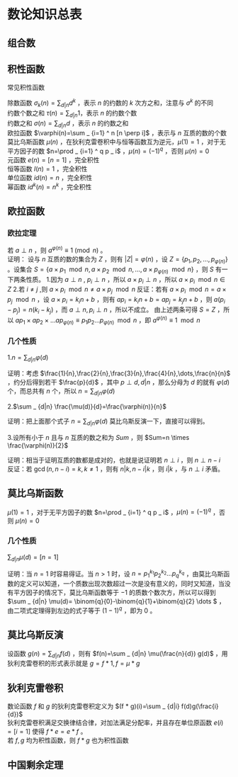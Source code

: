 # 数论知识总表
## 组合数

## 积性函数

常见积性函数

除数函数 $\sigma _ k (n)=\sum _ {d|n} d ^ k$ ，表示 $n$ 的约数的 $k$ 次方之和，注意与 $\sigma ^ k$ 的不同   
约数个数之和 $\tau(n)=\sum _ {d|n} 1$，表示 $n$  的约数个数  
约数之和 $\sigma(n)=\sum _ {d|n} d$ ，表示 $n$  的约数之和  
欧拉函数 $\varphi(n)=\sum _ {i=1} ^ n [n \perp i]$ ，表示与 $n$ 互质的数的个数  
莫比乌斯函数 $\mu(n)$ ，在狄利克雷卷积中与恒等函数互为逆元，$\mu(1)=1$ ，对于无平方因子的数 $n=\prod _ {i=1} ^ q p _ i$ ，$\mu(n)=(-1) ^ q$ ，否则 $\mu(n)=0$  
元函数 $e(n)=[n=1]$ ，完全积性  
恒等函数 $I(n)=1$ ，完全积性  
单位函数 $id(n)=n$ ，完全积性  
幂函数 $id ^ k (n)=n ^ k$ ，完全积性

## 欧拉函数
### 欧拉定理
若 $a \perp n$ ，则 $a^{\varphi(n)} \equiv 1\pmod{n}$ 。  
证明：
设与 $n$ 互质的数的集合为 $Z$ ，则有 $|Z|=\varphi(n)$ ，设 $Z=\lbrace p _ 1,p _ 2,\dots,p _ {\varphi(n)}\rbrace$ 。设集合 $S=\lbrace a \times p _ 1 \mod{n},a \times p _ 2 \mod{n},\dots,a \times p _ {\varphi(n)} \mod{n} \rbrace$ ，则 $S$ 有一下两条性质。
1.因为 $a \perp n$ , $p _ i \perp n$ ，所以 $a \times p _ i \perp n$ ，所以 $a \times p _ i \mod{n} \in Z$
2.若 $i \neq j$ ,则 $a \times p _ i \mod{n} \neq a \times p _ j \mod{n}$ 
反证：若有 $a \times p _ i \mod{n} = a \times p _ j \mod{n}$ ，设 $a \times p _ i=k _ in+b$ ，则有 $a p _ i=k _ in+b=ap _ j=k _ jn+b$ ，则 $a(p _ i-p _ j)=n(k _ i-k _ j)$ ，而 $a \perp n,p _ i \perp n$ ，所以不成立。
由上述两条可得 $S=Z$ ，所以 $ap _ 1 \times ap _ 2 \times \dots ap _ {\varphi(n)} \equiv p _ 1 p _ 2 \dots p _ {\varphi(n)} \mod{n}$ ，即 $a^{\varphi(n)} \equiv 1 \mod{n}$ 
### 几个性质
1.$n=\sum _ {d|n} \varphi(d)$

证明：考虑 $\frac{1}{n},\frac{2}{n},\frac{3}{n},\frac{4}{n},\dots,\frac{n}{n}$ ，约分后得到若干 $\frac{p}{d}$ ，其中 $p \perp d,d|n$ ，那么分母为 $d$ 的就有 $\varphi(d)$ 个，而总共有 $n$ 个，所以 $n=\sum _ {d|n} \varphi(d)$

2.$\sum _ {d|n} \frac{\mu(d)}{d}=\frac{\varphi(n)}{n}$

证明：把上面那个式子 $n=\sum _ {d|n} \varphi(d)$ 莫比乌斯反演一下，直接可以得到。

3.设所有小于 $n$ 且与 $n$ 互质的数之和为 $Sum$ ，则 $Sum=n \times \frac{\varphi(n)}{2}$

证明：相当于证明互质的数都是成对的，也就是说证明若 $n \perp i$ ，则 $n \perp n-i$  
反证：若 $\gcd(n,n-i)=k,k \neq 1$ ，则有 $n|k,n-i|k$ ，则 $i|k$ ，与 $n \perp i$ 矛盾。
## 莫比乌斯函数

$\mu(1)=1$ ，对于无平方因子的数 $n=\prod _ {i=1} ^ q p _ i$ ，$\mu(n)=(-1) ^ q$ ，否则 $\mu(n)=0$  

### 几个性质

$\sum _ {d|n} \mu(d)=[n=1]$ 

证明：当 $n=1$ 时容易得证。当 $n > 1$ 时，设 $n=p _ 1 ^ {k _ 1} p _ 2 ^ {k _ 2} \dots p _ q ^ {k _ q}$ ，由莫比乌斯函数的定义可以知道，一个质数出现次数超过一次是没有意义的，同时又知道，当没有平方因子的情况下，莫比乌斯函数等于 $-1$ 的质数个数次方，所以可以得到 $\sum _ {d|n} \mu(d)= \binom{q}{0}-\binom{q}{1}+\binom{q}{2} \dots $ ，由二项式定理得到左边的式子等于 $(1-1) ^ q$ ，即为 $0$ 。

## 莫比乌斯反演

设函数 $g(n)=\sum _ {d|n} f(d)$ ，则有 $f(n)=\sum _ {d|n} \mu(\frac{n}{d}) g(d)$ ，用狄利克雷卷积的形式表示就是 $g=f * 1,f= \mu * g$ 

## 狄利克雷卷积

数论函数 $f$ 和 $g$ 的狄利克雷卷积定义为 $(f * g)(i)=\sum _ {d|i} f(d)g(\frac{i}{d})$  
狄利克雷卷积满足交换律结合律，对加法满足分配率，并且存在单位原函数 $e(i)=[i=1]$ 使得 $f * e=e * f$ 。  
若 $f,g$ 均为积性函数，则 $f * g$ 也为积性函数

## 中国剩余定理